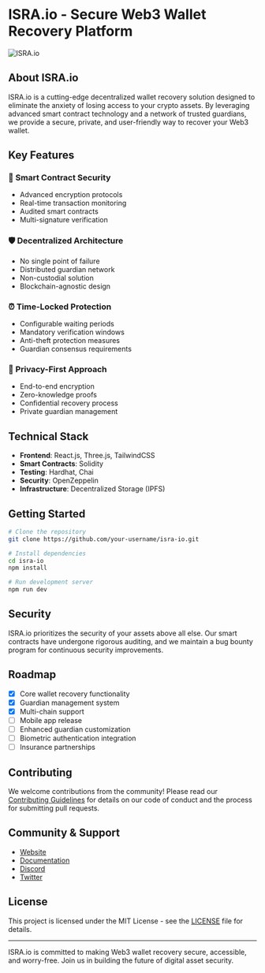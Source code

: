 # ISRA.io - Secure Web3 Wallet Recovery Platform

![ISRA.io](https://your-image-url.com/isra-logo.png)

## About ISRA.io

ISRA.io is a cutting-edge decentralized wallet recovery solution designed to eliminate the anxiety of losing access to your crypto assets. By leveraging advanced smart contract technology and a network of trusted guardians, we provide a secure, private, and user-friendly way to recover your Web3 wallet.

## Key Features

### 🔐 Smart Contract Security
- Advanced encryption protocols
- Real-time transaction monitoring
- Audited smart contracts
- Multi-signature verification

### 🛡️ Decentralized Architecture
- No single point of failure
- Distributed guardian network
- Non-custodial solution
- Blockchain-agnostic design

### ⏰ Time-Locked Protection
- Configurable waiting periods
- Mandatory verification windows
- Anti-theft protection measures
- Guardian consensus requirements

### 🔑 Privacy-First Approach
- End-to-end encryption
- Zero-knowledge proofs
- Confidential recovery process
- Private guardian management

## Technical Stack

- **Frontend**: React.js, Three.js, TailwindCSS
- **Smart Contracts**: Solidity
- **Testing**: Hardhat, Chai
- **Security**: OpenZeppelin
- **Infrastructure**: Decentralized Storage (IPFS)

## Getting Started

```bash
# Clone the repository
git clone https://github.com/your-username/isra-io.git

# Install dependencies
cd isra-io
npm install

# Run development server
npm run dev
```

## Security

ISRA.io prioritizes the security of your assets above all else. Our smart contracts have undergone rigorous auditing, and we maintain a bug bounty program for continuous security improvements.

## Roadmap

- [x] Core wallet recovery functionality
- [x] Guardian management system
- [x] Multi-chain support
- [ ] Mobile app release
- [ ] Enhanced guardian customization
- [ ] Biometric authentication integration
- [ ] Insurance partnerships

## Contributing

We welcome contributions from the community! Please read our [Contributing Guidelines](CONTRIBUTING.md) for details on our code of conduct and the process for submitting pull requests.

## Community & Support

- [Website](https://isra.io)
- [Documentation](https://docs.isra.io)
- [Discord](https://discord.gg/isra-io)
- [Twitter](https://twitter.com/isra_io)

## License

This project is licensed under the MIT License - see the [LICENSE](LICENSE) file for details.

---

ISRA.io is committed to making Web3 wallet recovery secure, accessible, and worry-free. Join us in building the future of digital asset security.
